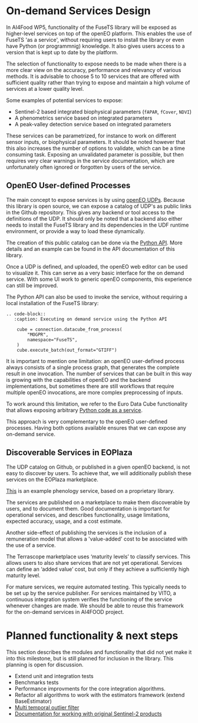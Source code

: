 # On-demand Services Design

In AI4Food WP5, functionality of the FuseTS library will be exposed as higher-level
services on top of the openEO platform. This enables the use of FuseTS 'as a service', without
requiring users to install the library or even have Python (or programmnig) knowledge.
It also gives users access to a version that is kept up to date by the platform.

The selection of functionality to expose needs to be made when there is a more clear view
on the accuracy, performance and relevancy of various methods. It is advisable to choose
5 to 10 services that are offered with sufficient quality rather than trying to expose
and maintain a high volume of services at a lower quality level.

Some examples of potential services to expose:

- Sentinel-2 based integrated biophysical parameters (`fAPAR`, `fCover`, `NDVI`)
- A phenometrics service based on integrated parameters
- A peak-valley detection service based on integrated parameters

These services can be parametrized, for instance to work on different sensor inputs, or
biophysical parameters. It should be noted however that this also increases the number of
options to validate, which can be a time consuming task. Exposing an unvalidated parameter is
possible, but then requires very clear warnings in the service documentation, which are unfortunately
often ignored or forgotten by users of the service.

## OpenEO User-defined Processes

The main concept to expose services is by using [openEO UDPs](https://api.openeo.org/#tag/User-Defined-Processes). Because this library is open source,
we can expose a catalog of UDP's as public links in the Github repository. This gives any backend
or tool access to the definitions of the UDP. It should only be noted that a backend also either
needs to install the FuseTS library and its dependencies in the UDF runtime environment, or
provide a way to load these dynamically.

The creation of this public catalog can be done via the [Python API](https://open-eo.github.io/openeo-python-client/udp.html). More details and
an example can be found in the API documentation of this library.

Once a UDP is defined, and uploaded, the openEO web editor can be used to visualize it. This can serve
as a very basic interface for the on demand service. With some UI work to generic openEO components, this
experience can still be improved.

The Python API can also be used to invoke the service, without requiring a local installation of the
FuseTS library:

```{eval-rst}
.. code-block::
   :caption: Executing on demand service using the Python API
   
    cube = connection.datacube_from_process(
        "MOGPR",
        namespace="FuseTS",
    )
    cube.execute_batch(out_format="GTIFF")
```


It is important to mention one limitation: an openEO user-defined process always consists of a single process
graph, that generates the complete result in one invocation. The number of services that can be built in this
way is growing with the capabilities of openEO and the backend implementations, but sometimes there are still
workflows that require multiple openEO invocations, are more complex preprocessing of inputs.

To work around this limitation, we refer to the Euro Data Cube functionality that allows exposing arbitrary
[Python code as a service](https://eurodatacube.com/documentation/offer_algorithms_for_on_demand_data_generation).

This approach is very complementary to the openEO user-defined processes. Having both options available ensures
that we can expose any on-demand service.


## Discoverable Services in EOPlaza

The UDP catalog on Github, or published in a given openEO backend, is not easy to discover by users.
To achieve that, we will additionally publish these services on the EOPlaza marketplace.

[This](https://portal.terrascope.be/marketplace/app-details/23) is an example phenology service, based on  a proprietary library.


The services are published on a marketplace to make them discoverable by users, and to document them.
Good documentation is important for operational services, and describes functionality, usage limitations,
expected accuracy, usage, and a cost estimate.

Another side-effect of publishing the services is the inclusion of a remuneration model that allows a 'value-added'
cost to be associated with the use of a service.

The Terrascope marketplace uses ‘maturity levels’ to classify services. This allows users to also share
services that are not yet operational. Services can define an ‘added value’ cost, but only if they achieve
a sufficiently high maturity level.

For mature services, we require automated testing. This typically needs to be set up by the service publisher. For services maintained by VITO, a continuous integration system verifies the functioning of the service whenever changes are made. We should be able to reuse this framework for the on-demand services in AI4FOOD project.


# Planned functionality & next steps

This section describes the modules and functionality that did not yet make it into this milestone, but is still planned
for inclusion in the library. This planning is open for discussion.

- Extend unit and integration tests
- Benchmarks tests
- Performance improvments for the core integration algorithms.
- Refactor all algorithms to work with the estimators framework (extend BaseEstimator)
- [Multi temporal outlier filter](https://github.com/Open-EO/FuseTS/issues/61)
- [Documentation for working with original Sentinel-2 products](https://github.com/Open-EO/FuseTS/issues/59)

